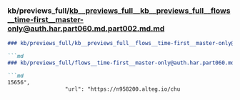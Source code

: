 ### kb/previews_full/kb__previews_full__kb__previews_full__flows__time-first__master-only@auth.har.part060.md.part002.md.md

```md
### kb/previews_full/kb__previews_full__flows__time-first__master-only@auth.har.part060.md.part002.md

```md
### kb/previews_full/flows__time-first__master-only@auth.har.part060.md (part 002)

```md
15656",
                  "url": "https://n958200.alteg.io/chu
```

```

```

```
